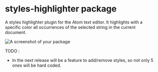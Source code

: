 # styles-highlighter package

A styles highlighter plugin for the Atom text editor. It highlights with a specific color all occurrences of the selected string in the current document.

![A screenshot of your package](https://cloud.githubusercontent.com/assets/493395/12183016/c1a7ca68-b594-11e5-9497-5f405fc0d062.gif)

TODO :
- In the next release will be a feature to add/remove styles, so not only 5 ones will be hard coded.
